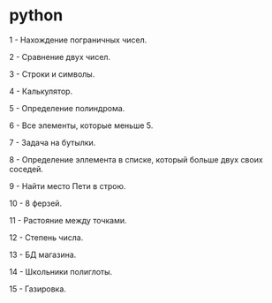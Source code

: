 # python

1 - Нахождение пограничных чисел. 

2 - Сравнение двух чисел.

3 - Строки и символы.

4 - Калькулятор.

5 - Определение полиндрома.

6 - Все элементы, которые меньше 5.

7 - Задача на бутылки.

8 - Определение эллемента в списке, который больше двух своих соседей.

9 - Найти место Пети в строю.

10 - 8 ферзей.

11 - Растояние между точками.

12 - Степень числа.

13 - БД магазина.

14 - Школьники полиглоты.

15 - Газировка.
